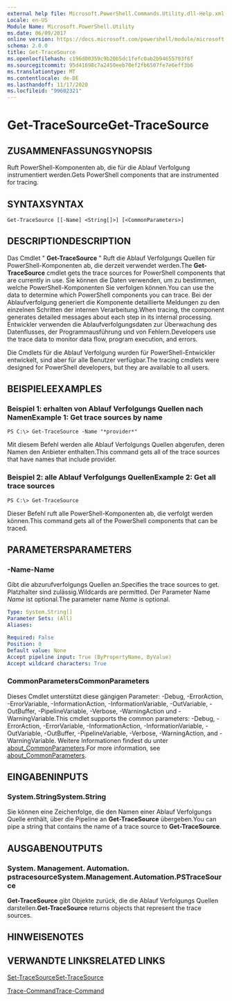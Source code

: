 ```yaml
---
external help file: Microsoft.PowerShell.Commands.Utility.dll-Help.xml
Locale: en-US
Module Name: Microsoft.PowerShell.Utility
ms.date: 06/09/2017
online version: https://docs.microsoft.com/powershell/module/microsoft.powershell.utility/get-tracesource?view=powershell-7.2&WT.mc_id=ps-gethelp
schema: 2.0.0
title: Get-TraceSource
ms.openlocfilehash: c196d00359c9b20b5dc1fefc0ab2b94655703f6f
ms.sourcegitcommit: 95d41698c7a2450eeb70ef2fb6507fe7e6eff3b6
ms.translationtype: MT
ms.contentlocale: de-DE
ms.lasthandoff: 11/17/2020
ms.locfileid: "99602321"
---
```

# <span data-ttu-id="244a5-102">Get-TraceSource</span><span class="sxs-lookup"><span data-stu-id="244a5-102">Get-TraceSource</span></span>

## <span data-ttu-id="244a5-103">ZUSAMMENFASSUNG</span><span class="sxs-lookup"><span data-stu-id="244a5-103">SYNOPSIS</span></span>
<span data-ttu-id="244a5-104">Ruft PowerShell-Komponenten ab, die für die Ablauf Verfolgung instrumentiert werden.</span><span class="sxs-lookup"><span data-stu-id="244a5-104">Gets PowerShell components that are instrumented for tracing.</span></span>

## <span data-ttu-id="244a5-105">SYNTAX</span><span class="sxs-lookup"><span data-stu-id="244a5-105">SYNTAX</span></span>

```
Get-TraceSource [[-Name] <String[]>] [<CommonParameters>]
```

## <span data-ttu-id="244a5-106">DESCRIPTION</span><span class="sxs-lookup"><span data-stu-id="244a5-106">DESCRIPTION</span></span>

<span data-ttu-id="244a5-107">Das Cmdlet " **Get-TraceSource** " Ruft die Ablauf Verfolgungs Quellen für PowerShell-Komponenten ab, die derzeit verwendet werden.</span><span class="sxs-lookup"><span data-stu-id="244a5-107">The **Get-TraceSource** cmdlet gets the trace sources for PowerShell components that are currently in use.</span></span>
<span data-ttu-id="244a5-108">Sie können die Daten verwenden, um zu bestimmen, welche PowerShell-Komponenten Sie verfolgen können.</span><span class="sxs-lookup"><span data-stu-id="244a5-108">You can use the data to determine which PowerShell components you can trace.</span></span>
<span data-ttu-id="244a5-109">Bei der Ablaufverfolgung generiert die Komponente detaillierte Meldungen zu den einzelnen Schritten der internen Verarbeitung.</span><span class="sxs-lookup"><span data-stu-id="244a5-109">When tracing, the component generates detailed messages about each step in its internal processing.</span></span>
<span data-ttu-id="244a5-110">Entwickler verwenden die Ablaufverfolgungsdaten zur Überwachung des Datenflusses, der Programmausführung und von Fehlern.</span><span class="sxs-lookup"><span data-stu-id="244a5-110">Developers use the trace data to monitor data flow, program execution, and errors.</span></span>

<span data-ttu-id="244a5-111">Die Cmdlets für die Ablauf Verfolgung wurden für PowerShell-Entwickler entwickelt, sind aber für alle Benutzer verfügbar.</span><span class="sxs-lookup"><span data-stu-id="244a5-111">The tracing cmdlets were designed for PowerShell developers, but they are available to all users.</span></span>

## <span data-ttu-id="244a5-112">BEISPIELE</span><span class="sxs-lookup"><span data-stu-id="244a5-112">EXAMPLES</span></span>

### <span data-ttu-id="244a5-113">Beispiel 1: erhalten von Ablauf Verfolgungs Quellen nach Namen</span><span class="sxs-lookup"><span data-stu-id="244a5-113">Example 1: Get trace sources by name</span></span>

```
PS C:\> Get-TraceSource -Name "*provider*"
```

<span data-ttu-id="244a5-114">Mit diesem Befehl werden alle Ablauf Verfolgungs Quellen abgerufen, deren Namen den Anbieter enthalten.</span><span class="sxs-lookup"><span data-stu-id="244a5-114">This command gets all of the trace sources that have names that include provider.</span></span>

### <span data-ttu-id="244a5-115">Beispiel 2: alle Ablauf Verfolgungs Quellen</span><span class="sxs-lookup"><span data-stu-id="244a5-115">Example 2: Get all trace sources</span></span>

```
PS C:\> Get-TraceSource
```

<span data-ttu-id="244a5-116">Dieser Befehl ruft alle PowerShell-Komponenten ab, die verfolgt werden können.</span><span class="sxs-lookup"><span data-stu-id="244a5-116">This command gets all of the PowerShell components that can be traced.</span></span>

## <span data-ttu-id="244a5-117">PARAMETERS</span><span class="sxs-lookup"><span data-stu-id="244a5-117">PARAMETERS</span></span>

### <span data-ttu-id="244a5-118">-Name</span><span class="sxs-lookup"><span data-stu-id="244a5-118">-Name</span></span>

<span data-ttu-id="244a5-119">Gibt die abzurufverfolgungs Quellen an.</span><span class="sxs-lookup"><span data-stu-id="244a5-119">Specifies the trace sources to get.</span></span>
<span data-ttu-id="244a5-120">Platzhalter sind zulässig.</span><span class="sxs-lookup"><span data-stu-id="244a5-120">Wildcards are permitted.</span></span>
<span data-ttu-id="244a5-121">Der Parameter Name *Name* ist optional.</span><span class="sxs-lookup"><span data-stu-id="244a5-121">The parameter name *Name* is optional.</span></span>

```yaml
Type: System.String[]
Parameter Sets: (All)
Aliases:

Required: False
Position: 0
Default value: None
Accept pipeline input: True (ByPropertyName, ByValue)
Accept wildcard characters: True
```

### <span data-ttu-id="244a5-122">CommonParameters</span><span class="sxs-lookup"><span data-stu-id="244a5-122">CommonParameters</span></span>

<span data-ttu-id="244a5-123">Dieses Cmdlet unterstützt diese gängigen Parameter: -Debug, -ErrorAction, -ErrorVariable, -InformationAction, -InformationVariable, -OutVariable, -OutBuffer, -PipelineVariable, -Verbose, -WarningAction und -WarningVariable.</span><span class="sxs-lookup"><span data-stu-id="244a5-123">This cmdlet supports the common parameters: -Debug, -ErrorAction, -ErrorVariable, -InformationAction, -InformationVariable, -OutVariable, -OutBuffer, -PipelineVariable, -Verbose, -WarningAction, and -WarningVariable.</span></span> <span data-ttu-id="244a5-124">Weitere Informationen findest du unter [about_CommonParameters](https://go.microsoft.com/fwlink/?LinkID=113216).</span><span class="sxs-lookup"><span data-stu-id="244a5-124">For more information, see [about_CommonParameters](https://go.microsoft.com/fwlink/?LinkID=113216).</span></span>

## <span data-ttu-id="244a5-125">EINGABEN</span><span class="sxs-lookup"><span data-stu-id="244a5-125">INPUTS</span></span>

### <span data-ttu-id="244a5-126">System.String</span><span class="sxs-lookup"><span data-stu-id="244a5-126">System.String</span></span>

<span data-ttu-id="244a5-127">Sie können eine Zeichenfolge, die den Namen einer Ablauf Verfolgungs Quelle enthält, über die Pipeline an **Get-TraceSource** übergeben.</span><span class="sxs-lookup"><span data-stu-id="244a5-127">You can pipe a string that contains the name of a trace source to **Get-TraceSource**.</span></span>

## <span data-ttu-id="244a5-128">AUSGABEN</span><span class="sxs-lookup"><span data-stu-id="244a5-128">OUTPUTS</span></span>

### <span data-ttu-id="244a5-129">System. Management. Automation. pstracesource</span><span class="sxs-lookup"><span data-stu-id="244a5-129">System.Management.Automation.PSTraceSource</span></span>

<span data-ttu-id="244a5-130">**Get-TraceSource** gibt Objekte zurück, die die Ablauf Verfolgungs Quellen darstellen.</span><span class="sxs-lookup"><span data-stu-id="244a5-130">**Get-TraceSource** returns objects that represent the trace sources.</span></span>

## <span data-ttu-id="244a5-131">HINWEISE</span><span class="sxs-lookup"><span data-stu-id="244a5-131">NOTES</span></span>

## <span data-ttu-id="244a5-132">VERWANDTE LINKS</span><span class="sxs-lookup"><span data-stu-id="244a5-132">RELATED LINKS</span></span>

[<span data-ttu-id="244a5-133">Set-TraceSource</span><span class="sxs-lookup"><span data-stu-id="244a5-133">Set-TraceSource</span></span>](Set-TraceSource.md)

[<span data-ttu-id="244a5-134">Trace-Command</span><span class="sxs-lookup"><span data-stu-id="244a5-134">Trace-Command</span></span>](Trace-Command.md)

